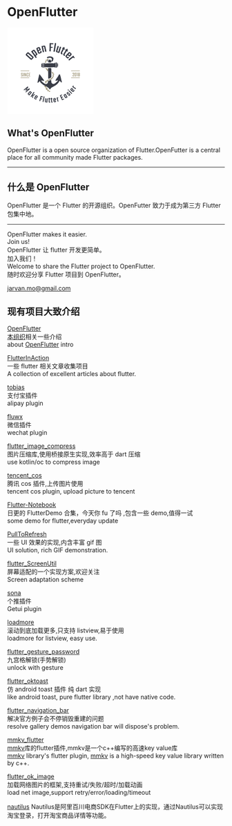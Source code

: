 # OpenFlutter
![logo](./arts/logo.png)

## What's OpenFlutter

OpenFlutter is a open source organization of Flutter.OpenFutter is a central place for all community made Flutter packages.

---

## 什么是 OpenFlutter

OpenFlutter 是一个 Flutter 的开源组织。OpenFutter 致力于成为第三方 Flutter 包集中地。

---

OpenFlutter makes it easier.  
Join us!  
OpenFlutter 让 flutter 开发更简单。  
加入我们！  
Welcome to share the Flutter project to OpenFlutter.  
随时欢迎分享 Flutter 项目到 OpenFlutter。

jarvan.mo@gmail.com

## 现有项目大致介绍

[OpenFlutter](https://github.com/OpenFlutter/OpenFlutter)  
[本组织](https://github.com/OpenFlutter)相关一些介绍  
about [OpenFlutter](https://github.com/OpenFlutter) intro

[FlutterInAction](https://github.com/OpenFlutter/FlutterInAction)  
一些 flutter 相关文章收集项目  
A collection of excellent articles about flutter.  

[tobias](https://github.com/OpenFlutter/tobias)  
支付宝插件  
alipay plugin

[fluwx](https://github.com/OpenFlutter/fluwx)  
微信插件  
wechat plugin

[flutter_image_compress](https://github.com/OpenFlutter/flutter_image_compress)  
图片压缩库,使用桥接原生实现,效率高于 dart 压缩  
use kotlin/oc to compress image

[tencent_cos](https://github.com/OpenFlutter/tencent_cos)  
腾讯 cos 插件,上传图片使用  
tencent cos plugin, upload picture to tencent

[Flutter-Notebook](https://github.com/OpenFlutter/Flutter-Notebook)  
日更的 FlutterDemo 合集，今天你 fu 了吗  ,包含一些 demo,值得一试  
some demo for flutter,everyday update

[PullToRefresh](https://github.com/OpenFlutter/PullToRefresh)  
一些 UI 效果的实现,内含丰富 gif 图  
UI solution, rich GIF demonstration.

[flutter_ScreenUtil](https://github.com/OpenFlutter/flutter_ScreenUtil)  
屏幕适配的一个实现方案,欢迎关注  
Screen adaptation scheme

[sona](https://github.com/OpenFlutter/sona)  
个推插件  
Getui plugin

[loadmore](https://github.com/OpenFlutter/flutter_listview_loadmore)  
滚动到底加载更多,只支持 listview,易于使用  
loadmore for listview, easy use.

[flutter_gesture_password](https://github.com/OpenFlutter/flutter_gesture_password)  
九宫格解锁(手势解锁)  
unlock with gesture

[flutter_oktoast](https://github.com/OpenFlutter/flutter_oktoast)  
仿 android toast 插件 纯 dart 实现  
like android toast, pure flutter library ,not have native code.

[flutter_navigation_bar](https://github.com/OpenFlutter/flutter_navigation_bar)  
解决官方例子会不停销毁重建的问题  
resolve gallery demos navigation bar will dispose's problem.

[mmkv_flutter](https://github.com/OpenFlutter/mmkv_flutter)  
[mmkv](https://github.com/Tencent/MMKV)库的flutter插件,mmkv是一个c++编写的高速key value库  
[mmkv](https://github.com/Tencent/MMKV) library's flutter plugin, [mmkv](https://github.com/Tencent/MMKV) is a high-speed key value library written by c++.

[flutter_ok_image](https://github.com/OpenFlutter/flutter_ok_image)  
加载网络图片的框架,支持重试/失败/超时/加载动画  
load net image,support retry/error/loading/timeout

[nautilus](https://github.com/OpenFlutter/nautilus)
Nautilus是阿里百川电商SDK在Flutter上的实现，通过Nautilus可以实现淘宝登录，打开淘宝商品详情等功能。